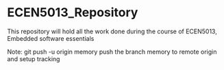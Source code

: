 # ECEN5013_Repository
This repository will hold all the work done during the course of ECEN5013, Embedded software essentials

Note:
git push -u origin memory
push the branch memory to remote origin and setup tracking
